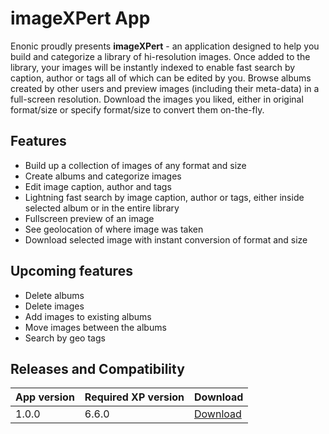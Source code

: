 # imageXPert App

Enonic proudly presents **imageXPert** - an application designed to help you build and categorize a library of hi-resolution images. Once added to the library, your images will be instantly indexed to enable fast search by caption, author or tags all of which can be edited by you. Browse albums created by other users and preview images (including their meta-data) in a full-screen resolution. Download the images you liked, either in original format/size or specify format/size to convert them on-the-fly.

## Features

* Build up a collection of images of any format and size
* Create albums and categorize images
* Edit image caption, author and tags
* Lightning fast search by image caption, author or tags, either inside selected album or in the entire library
* Fullscreen preview of an image
* See geolocation of where image was taken
* Download selected image with instant conversion of format and size

## Upcoming features

* Delete albums
* Delete images
* Add images to existing albums
* Move images between the albums
* Search by geo tags

## Releases and Compatibility

| App version | Required XP version | Download |
| ----------- | ------------------- | -------- |
| 1.0.0 | 6.6.0 | [Download](http://repo.enonic.com/public/com/enonic/app/imagexpert/1.0.0/imagexpert-1.0.0.jar) |
